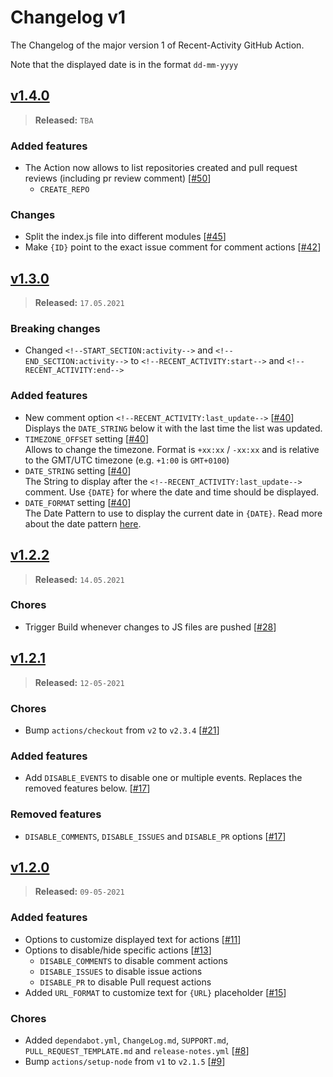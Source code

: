 # Changelog v1

The Changelog of the major version 1 of Recent-Activity GitHub Action.

Note that the displayed date is in the format `dd-mm-yyyy`

## [v1.4.0]
> **Released:** `TBA`

### Added features
- The Action now allows to list repositories created and pull request reviews (including pr review comment) [[#50]]
  - `CREATE_REPO`

### Changes
- Split the index.js file into different modules [[#45]]
- Make `{ID}` point to the exact issue comment for comment actions [[#42]]

[v1.4.0]: https://github.com/Readme-Workflows/recent-activity/releases/tag/v1.4.0
[#50]: https://github.com/Readme-Workflows/recent-activity/pull/50
[#42]: https://github.com/Readme-Workflows/recent-activity/pull/42
[#45]: https://github.com/Readme-Workflows/recent-activity/pull/45

## [v1.3.0]
> **Released:** `17.05.2021`

### Breaking changes
- Changed `<!--START_SECTION:activity-->` and `<!--END_SECTION:activity-->` to `<!--RECENT_ACTIVITY:start-->` and `<!--RECENT_ACTIVITY:end-->`

### Added features
- New comment option `<!--RECENT_ACTIVITY:last_update-->` [[#40]]  
  Displays the `DATE_STRING` below it with the last time the list was updated.
- `TIMEZONE_OFFSET` setting [[#40]]  
  Allows to change the timezone. Format is `+xx:xx` / `-xx:xx` and is relative to the GMT/UTC timezone (e.g. `+1:00` is `GMT+0100`)
- `DATE_STRING` setting [[#40]]  
  The String to display after the `<!--RECENT_ACTIVITY:last_update-->` comment. Use `{DATE}` for where the date and time should be displayed.
- `DATE_FORMAT` setting [[#40]]  
  The Date Pattern to use to display the current date in `{DATE}`. Read more about the date pattern [here][dateFormat].

[v1.3.0]: https://github.com/Readme-Workflows/recent-activity/releases/tag/v1.3.0
[#40]: https://github.com/Readme-Workflows/recent-activity/pull/40
[dateFormat]: https://www.npmjs.com/package/dateformat

## [v1.2.2]
> **Released:** `14.05.2021`

### Chores
- Trigger Build whenever changes to JS files are pushed [[#28]]

[v1.2.2]: https://github.com/Readme-Workflows/recent-activity/releases/tag/v1.2.1
[#28]: https://github.com/Readme-Workflows/recent-activity/pull/28

## [v1.2.1]
> **Released:** `12-05-2021`

### Chores
- Bump `actions/checkout` from `v2` to `v2.3.4` [[#21]]

### Added features
- Add `DISABLE_EVENTS` to disable one or multiple events. Replaces the removed features below. [[#17]]

### Removed features
- `DISABLE_COMMENTS`, `DISABLE_ISSUES` and `DISABLE_PR` options [[#17]]

[v1.2.1]: https://github.com/Readme-Workflows/recent-activity/releases/tag/v1.2.1
[#17]: https://github.com/Readme-Workflows/recent-activity/pull/17
[#21]: https://github.com/Readme-Workflows/recent-activity/pull/21

## [v1.2.0]
> **Released:** `09-05-2021`

### Added features
- Options to customize displayed text for actions [[#11]]
- Options to disable/hide specific actions [[#13]]
  - `DISABLE_COMMENTS` to disable comment actions
  - `DISABLE_ISSUES` to disable issue actions
  - `DISABLE_PR` to disable Pull request actions
- Added `URL_FORMAT` to customize text for `{URL}` placeholder [[#15]]

### Chores
- Added `dependabot.yml`, `ChangeLog.md`, `SUPPORT.md`, `PULL_REQUEST_TEMPLATE.md` and `release-notes.yml` [[#8]]
- Bump `actions/setup-node` from `v1` to `v2.1.5` [[#9]]

[v1.2.0]: https://github.com/Readme-Workflows/recent-activity/releases/tag/v1.2.0
[#8]: https://github.com/Readme-Workflows/recent-activity/pull/8
[#9]: https://github.com/Readme-Workflows/recent-activity/pull/9
[#11]: https://github.com/Readme-Workflows/recent-activity/pull/11
[#13]: https://github.com/Readme-Workflows/recent-activity/pull/13
[#15]: https://github.com/Readme-Workflows/recent-activity/pull/15
